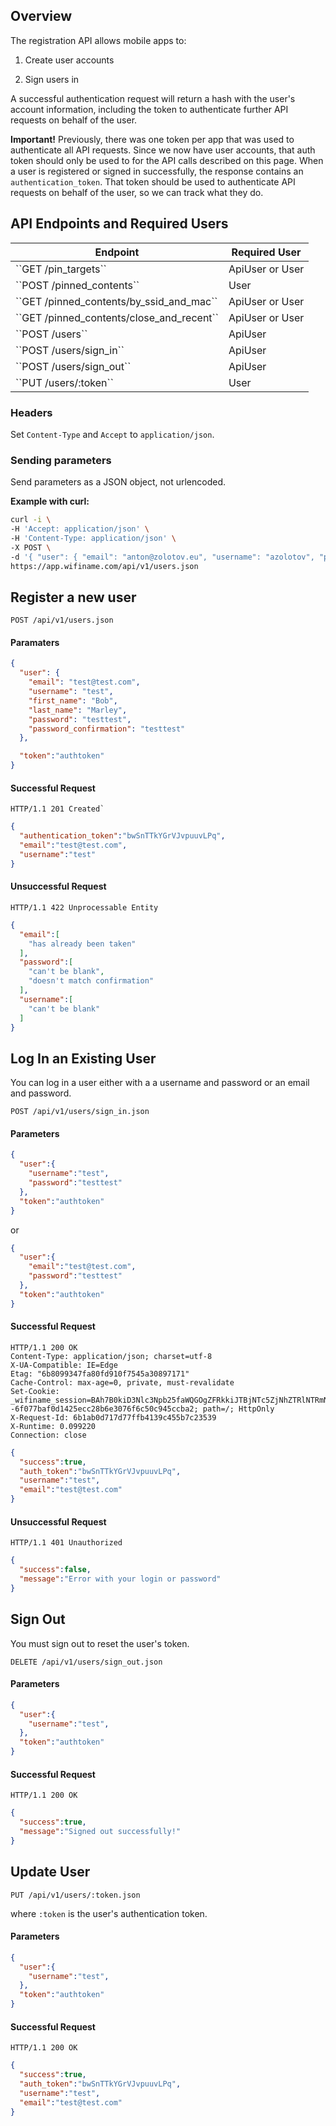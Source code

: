 ## Overview

The registration API allows mobile apps to:

1. Create user accounts

2. Sign users in

A successful authentication request will return a hash with the user's
account information, including the token to authenticate further API
requests on behalf of the user.

**Important!** Previously, there was one token per app that was used to
authenticate all API requests. Since we now have user accounts, that
auth token should only be used to for the API calls described on this
page. When a user is registered or signed in successfully, the response
contains an ``authentication_token``. That token should be used to
authenticate API requests on behalf of the user, so we can track what
they do.

## API Endpoints and Required Users

<table>
  <thead>
    <tr>
      <th>Endpoint</th>
      <th>Required User</th>
    </tr>
  </thead>
  <tbody>
    <tr>
      <td>``GET /pin_targets``</td>
      <td>ApiUser or User</td>
    </tr>
    <tr>
      <td>``POST /pinned_contents``</td>
      <td>User</td>
    </tr>
    <tr>
      <td>``GET /pinned_contents/by_ssid_and_mac``</td>
      <td>ApiUser or User</td>
    </tr>
    <tr>
      <td>``GET /pinned_contents/close_and_recent``</td>
      <td>ApiUser or User</td>
    </tr>
    <tr>
      <td>``POST /users``</td>
      <td>ApiUser</td>
    </tr>
    <tr>
      <td>``POST /users/sign_in``</td>
      <td>ApiUser</td>
    </tr>
    <tr>
      <td>``POST /users/sign_out``</td>
      <td>ApiUser</td>
    </tr>
    <tr>
      <td>``PUT /users/:token``</td>
      <td>User</td>
    </tr>
  </tbody>
</table>

### Headers

Set ``Content-Type`` and ``Accept`` to ``application/json``.

### Sending parameters

Send parameters as a JSON object, not urlencoded.

**Example with curl:**

```bash
curl -i \
-H 'Accept: application/json' \
-H 'Content-Type: application/json' \
-X POST \
-d '{ "user": { "email": "anton@zolotov.eu", "username": "azolotov", "password": "testtest", "password_confirmation": "testtest" }, "token":"zUF7uZxxe8LiisF6s958" }' \
https://app.wifiname.com/api/v1/users.json
```

## Register a new user

``POST /api/v1/users.json``

#### Paramaters

```json
{
  "user": {
    "email": "test@test.com",
    "username": "test",
    "first_name": "Bob",
    "last_name": "Marley",
    "password": "testtest",
    "password_confirmation": "testtest"
  },

  "token":"authtoken"
}
```

#### Successful Request
```
HTTP/1.1 201 Created`
```

```json
{
  "authentication_token":"bwSnTTkYGrVJvpuuvLPq",
  "email":"test@test.com",
  "username":"test"
}
```

#### Unsuccessful Request
```
HTTP/1.1 422 Unprocessable Entity
```

```json
{
  "email":[
    "has already been taken"
  ],
  "password":[
    "can't be blank",
    "doesn't match confirmation"
  ],
  "username":[
    "can't be blank"
  ]
}
```

## Log In an Existing User

You can log in a user either with a a username and password or an email
and password.

```
POST /api/v1/users/sign_in.json
```

#### Parameters
```json
{
  "user":{
    "username":"test",
    "password":"testtest"
  },
  "token":"authtoken"
}
```

or

```json
{
  "user":{
    "email":"test@test.com",
    "password":"testtest"
  },
  "token":"authtoken"
}
```

#### Successful Request

```
HTTP/1.1 200 OK
Content-Type: application/json; charset=utf-8
X-UA-Compatible: IE=Edge
Etag: "6b8099347fa80fd910f7545a30897171"
Cache-Control: max-age=0, private, must-revalidate
Set-Cookie: _wifiname_session=BAh7B0kiD3Nlc3Npb25faWQGOgZFRkkiJTBjNTc5ZjNhZTRlNTRmNGY4MWYzM2ExYTUzYTY1MTM0BjsAVEkiIHdhcmRlbi51c2VyLm1vYmlsZV91c2VyLmtleQY7AFRbCEkiD01vYmlsZVVzZXIGOwBGWwZpC0kiIiQyYSQxMCQvQjZDcFZuZk5aMFJucmYvb0NkNi5PBjsAVA%3D%3D--6f077baf0d1425ecc28b6e3076f6c50c945ccba2; path=/; HttpOnly
X-Request-Id: 6b1ab0d717d77ffb4139c455b7c23539
X-Runtime: 0.099220
Connection: close
```

```json
{
  "success":true,
  "auth_token":"bwSnTTkYGrVJvpuuvLPq",
  "username":"test",
  "email":"test@test.com"
}
```

#### Unsuccessful Request

```
HTTP/1.1 401 Unauthorized
```

```json
{
  "success":false,
  "message":"Error with your login or password"
}
```

## Sign Out

You must sign out to reset the user's token.

```
DELETE /api/v1/users/sign_out.json
```

#### Parameters
```json
{
  "user":{
    "username":"test",
  },
  "token":"authtoken"
}
```

#### Successful Request
```
HTTP/1.1 200 OK
```

```json
{
  "success":true,
  "message":"Signed out successfully!"
}
```

## Update User

```
PUT /api/v1/users/:token.json
```

where ``:token`` is the user's authentication token.

#### Parameters
```json
{
  "user":{
    "username":"test",
  },
  "token":"authtoken"
}
```

#### Successful Request
```
HTTP/1.1 200 OK
```

```json
{
  "success":true,
  "auth_token":"bwSnTTkYGrVJvpuuvLPq",
  "username":"test",
  "email":"test@test.com"
}
```

